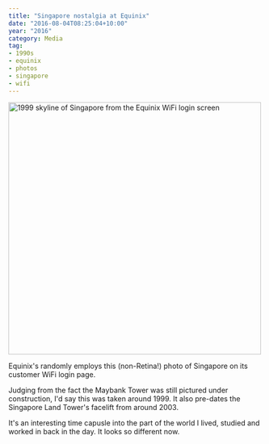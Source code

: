 ```yaml
---
title: "Singapore nostalgia at Equinix"
date: "2016-08-04T08:25:04+10:00"
year: "2016"
category: Media
tag:
- 1990s
- equinix
- photos
- singapore
- wifi
---
```

<p><img src="https://rubenerd.com/files/2016/captiveportal-loginhero.jpg" alt="1999 skyline of Singapore from the Equinix WiFi login screen" style="width:500px" /></p>

Equinix's randomly employs this (non-Retina!) photo of Singapore on its customer WiFi login page.

Judging from the fact the Maybank Tower was still pictured under construction, I'd say this was taken around 1999. It also pre-dates the Singapore Land Tower's facelift from around 2003.

It's an interesting time capusle into the part of the world I lived, studied and worked in back in the day. It looks so different now.

